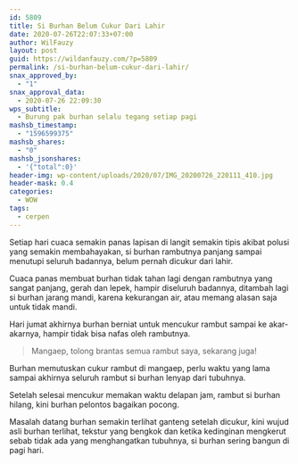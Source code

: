 ```yaml
---
id: 5809
title: Si Burhan Belum Cukur Dari Lahir
date: 2020-07-26T22:07:33+07:00
author: WilFauzy
layout: post
guid: https://wildanfauzy.com/?p=5809
permalink: /si-burhan-belum-cukur-dari-lahir/
snax_approved_by:
  - "1"
snax_approval_data:
  - 2020-07-26 22:09:30
wps_subtitle:
  - Burung pak burhan selalu tegang setiap pagi
mashsb_timestamp:
  - "1596599375"
mashsb_shares:
  - "0"
mashsb_jsonshares:
  - '{"total":0}'
header-img: wp-content/uploads/2020/07/IMG_20200726_220111_410.jpg
header-mask: 0.4
categories:
  - WOW
tags:
  - cerpen
---
```

Setiap hari cuaca semakin panas lapisan di langit semakin tipis akibat polusi yang semakin membahayakan, si burhan rambutnya panjang sampai menutupi seluruh badannya, belum pernah dicukur dari lahir.&nbsp;

Cuaca panas membuat burhan tidak tahan lagi dengan rambutnya yang sangat panjang, gerah dan lepek, hampir diseluruh badannya, ditambah lagi si burhan jarang mandi, karena kekurangan air, atau memang alasan saja untuk tidak mandi.&nbsp;

Hari jumat akhirnya burhan berniat untuk mencukur rambut sampai ke akar-akarnya, hampir tidak bisa nafas oleh rambutnya.&nbsp;

> Mangaep, tolong brantas semua rambut saya, sekarang juga!&nbsp;

Burhan memutuskan cukur rambut di mangaep, perlu waktu yang lama sampai akhirnya seluruh rambut si burhan lenyap dari tubuhnya.&nbsp;

Setelah selesai mencukur memakan waktu delapan jam, rambut si burhan hilang, kini burhan pelontos bagaikan pocong.&nbsp;

Masalah datang burhan semakin terlihat ganteng setelah dicukur, kini wujud asli burhan terlihat, tekstur yang bengkok dan ketika kedinginan mengkerut sebab tidak ada yang menghangatkan tubuhnya, si burhan sering bangun di pagi hari.&nbsp;